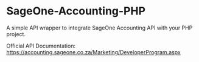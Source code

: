 # SageOne-Accounting-PHP

A simple API wrapper to integrate SageOne Accounting API with your PHP project.

Official API Documentation: https://accounting.sageone.co.za/Marketing/DeveloperProgram.aspx
